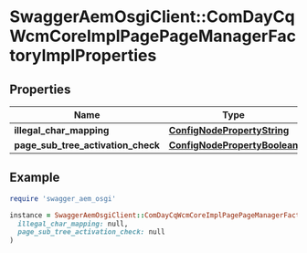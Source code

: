 # SwaggerAemOsgiClient::ComDayCqWcmCoreImplPagePageManagerFactoryImplProperties

## Properties

| Name | Type | Description | Notes |
| ---- | ---- | ----------- | ----- |
| **illegal_char_mapping** | [**ConfigNodePropertyString**](ConfigNodePropertyString.md) |  | [optional] |
| **page_sub_tree_activation_check** | [**ConfigNodePropertyBoolean**](ConfigNodePropertyBoolean.md) |  | [optional] |

## Example

```ruby
require 'swagger_aem_osgi'

instance = SwaggerAemOsgiClient::ComDayCqWcmCoreImplPagePageManagerFactoryImplProperties.new(
  illegal_char_mapping: null,
  page_sub_tree_activation_check: null
)
```

